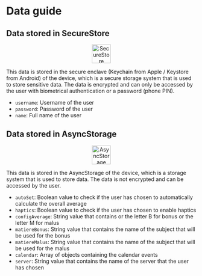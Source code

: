 # Data guide

## Data stored in SecureStore

<p align="center">
  <img src="https://docs.expo.dev/static/images/packages/expo-secure-store.png" alt="SecureStore" width="50"/>

This data is stored in the secure enclave (Keychain from Apple / Keystore from Android) of the device, which is a secure storage system that is used to store sensitive data. The data is encrypted and can only be accessed by the user with biometrical authentication or a password (phone PIN).

- ```username```: Username of the user
- ```password```: Password of the user
- ```name```: Full name of the user

## Data stored in AsyncStorage

<p align="center">
  <img src="https://docs.expo.dev/static/images/packages/expo-file-system.png" alt="AsyncStorage" width="50"/>

This data is stored in the AsyncStorage of the device, which is a storage system that is used to store data. The data is not encrypted and can be accessed by the user.

- ```autoSet```: Boolean value to check if the user has chosen to automatically calculate the overall average
- ```haptics```: Boolean value to check if the user has chosen to enable haptics
- ```configAverage```: String value that contains or the letter B for bonus or the letter M for malus
- ```matiereBonus```: String value that contains the name of the subject that will be used for the bonus
- ```matiereMalus```: String value that contains the name of the subject that will be used for the malus
- ```calendar```: Array of objects containing the calendar events	
- ```server```: String value that contains the name of the server that the user has chosen